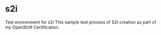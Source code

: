 # s2i
Test environment for s2i
This sample test process of S2I creation as part of my OpenShift Certification.
